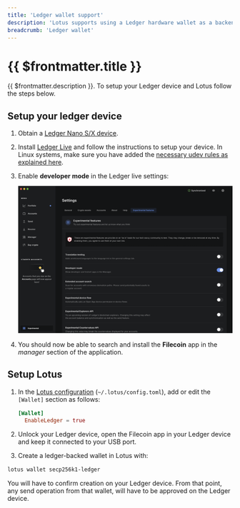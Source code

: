 ```yaml
---
title: 'Ledger wallet support'
description: 'Lotus supports using a Ledger hardware wallet as a backend for FIL transfers.'
breadcrumb: 'Ledger wallet'
---
```


# {{ $frontmatter.title }}

{{ $frontmatter.description }}. To setup your Ledger device and Lotus follow the steps below.

## Setup your ledger device

1. Obtain a [Ledger Nano S/X device](https://www.ledger.com/).

1. Install [Ledger Live](https://www.ledger.com/start/) and follow the instructions to setup your device. In Linux systems, make sure you have added the [necessary udev rules as explained here](https://support.ledger.com/hc/en-us/articles/115005165269-Fix-connection-issues).

1. Enable **developer mode** in the Ledger live settings:

   ![ledger-enable-dev-mode](../images/ledger.png)

1. You should now be able to search and install the **Filecoin** app in the _manager_ section of the application.

## Setup Lotus

1. In the [Lotus configuration](configuration-and-advanced-usage.md) (`~/.lotus/config.toml`), add or edit the `[Wallet]` section as follows:

   ```toml
   [Wallet]
     EnableLedger = true
   ```

1. Unlock your Ledger device, open the Filecoin app in your Ledger device and keep it connected to your USB port.
1. Create a ledger-backed wallet in Lotus with:

```sh
lotus wallet secp256k1-ledger
```

You will have to confirm creation on your Ledger device. From that point, any send operation from that wallet, will have to be approved on the Ledger device.
